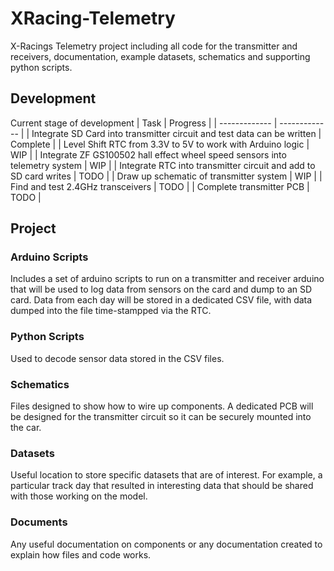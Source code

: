 # XRacing-Telemetry
X-Racings Telemetry project including all code for the transmitter and receivers, documentation, example datasets, schematics and supporting python scripts. 
## Development
Current stage of development
| Task  | Progress |
| ------------- | ------------- |
| Integrate SD Card into transmitter circuit and test data can be written  | Complete  |
| Level Shift RTC from 3.3V to 5V to work with Arduino logic  | WIP  |
| Integrate ZF GS100502 hall effect wheel speed sensors into telemetry system  | WIP  |
| Integrate RTC into transmitter circuit and add to SD card writes  | TODO  |
| Draw up schematic of transmitter system  | WIP  |
| Find and test 2.4GHz transceivers  | TODO  |
| Complete transmitter PCB  | TODO  |
## Project
### Arduino Scripts
Includes a set of arduino scripts to run on a transmitter and receiver arduino that will be used to log data from sensors on the card and dump to an SD card. Data from each day will be stored in a dedicated CSV file, with data dumped into the file time-stampped via the RTC. 
### Python Scripts
Used to decode sensor data stored in the CSV files.
### Schematics
Files designed to show how to wire up components. A dedicated PCB will be designed for the transmitter circuit so it can be securely mounted into the car.
### Datasets
Useful location to store specific datasets that are of interest. For example, a particular track day that resulted in interesting data that should be shared with those working on the model.
### Documents
Any useful documentation on components or any documentation created to explain how files and code works.
